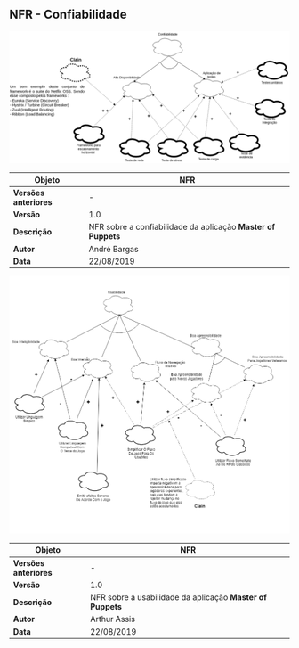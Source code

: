 
## NFR - Confiabilidade

![nfr confiabilidade](../../img/nfr_confiabilidade.png)

|**Objeto**|**NFR**|
|--|--|
|**Versões anteriores**| - |
|**Versão**| 1.0 |
| **Descrição** | NFR sobre a confiabilidade da aplicação **Master of Puppets**|
| **Autor** | André Bargas |
| **Data** | 22/08/2019 |

![nfr usabilidade](../../img/nfr_usabilidade.png)

|**Objeto**|**NFR**|
|--|--|
|**Versões anteriores**| - |
|**Versão**| 1.0 |
| **Descrição** | NFR sobre a usabilidade da aplicação **Master of Puppets**|
| **Autor** | Arthur Assis |
| **Data** | 22/08/2019 |
